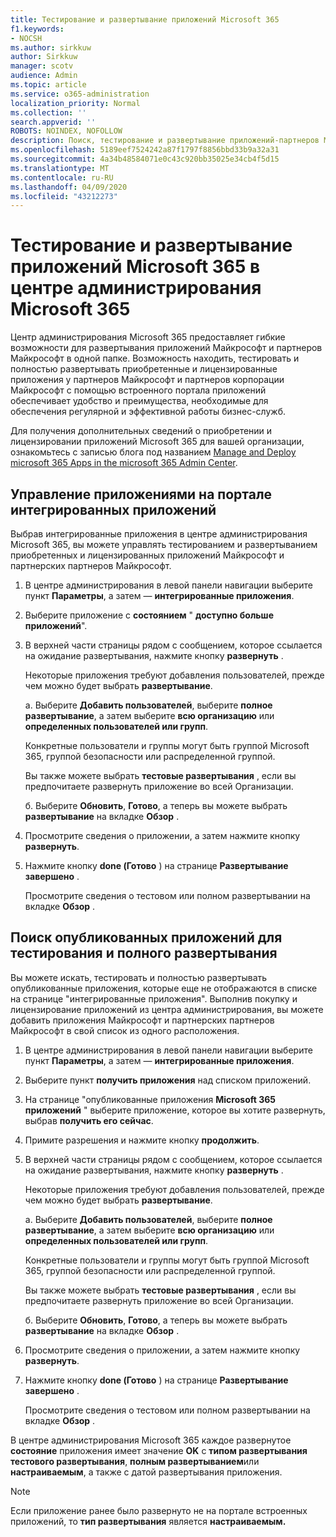 ```yaml
---
title: Тестирование и развертывание приложений Microsoft 365
f1.keywords:
- NOCSH
ms.author: sirkkuw
author: Sirkkuw
manager: scotv
audience: Admin
ms.topic: article
ms.service: o365-administration
localization_priority: Normal
ms.collection: ''
search.appverid: ''
ROBOTS: NOINDEX, NOFOLLOW
description: Поиск, тестирование и развертывание приложений-партнеров Майкрософт и партнеров Майкрософт для пользователей и групп в Организации с помощью встроенного портала приложений в центре администрирования Microsoft 365.
ms.openlocfilehash: 5189eef7524242a87f1797f8856bbd33b9a32a31
ms.sourcegitcommit: 4a34b48584071e0c43c920bb35025e34cb4f5d15
ms.translationtype: MT
ms.contentlocale: ru-RU
ms.lasthandoff: 04/09/2020
ms.locfileid: "43212273"
---
```

# <a name="test-and-deploy-microsoft-365-apps-in-the-microsoft-365-admin-center"></a>Тестирование и развертывание приложений Microsoft 365 в центре администрирования Microsoft 365

Центр администрирования Microsoft 365 предоставляет гибкие возможности для развертывания приложений Майкрософт и партнеров Майкрософт в одной папке. Возможность находить, тестировать и полностью развертывать приобретенные и лицензированные приложения у партнеров Майкрософт и партнеров корпорации Майкрософт с помощью встроенного портала приложений обеспечивает удобство и преимущества, необходимые для обеспечения регулярной и эффективной работы бизнес-служб.  

Для получения дополнительных сведений о приобретении и лицензировании приложений Microsoft 365 для вашей организации, ознакомьтесь с записью блога под названием [Manage and Deploy microsoft 365 Apps in the microsoft 365 Admin Center](https://techcommunity.microsoft.com/t5/microsoft-365-blog/manage-and-deploy-microsoft-365-apps-from-the-microsoft-365/ba-p/1194324).
  
## <a name="manage-apps-in-the-integrated-apps-portal"></a>Управление приложениями на портале интегрированных приложений

Выбрав интегрированные приложения в центре администрирования Microsoft 365, вы можете управлять тестированием и развертыванием приобретенных и лицензированных приложений Майкрософт и партнерских партнеров Майкрософт. 

1. В центре администрирования в левой панели навигации выберите пункт **Параметры**, а затем — **интегрированные приложения**. 

2. Выберите приложение с **состоянием** " **доступно больше приложений**".

3. В верхней части страницы рядом с сообщением, которое ссылается на ожидание развертывания, нажмите кнопку **развернуть** .

    Некоторые приложения требуют добавления пользователей, прежде чем можно будет выбрать **развертывание**.

    а. Выберите **Добавить пользователей**, выберите **полное развертывание**, а затем выберите **всю организацию** или **определенных пользователей или групп**.

    Конкретные пользователи и группы могут быть группой Microsoft 365, группой безопасности или распределенной группой.

    Вы также можете выбрать **тестовые развертывания** , если вы предпочитаете развернуть приложение во всей Организации.

    б. Выберите **Обновить**, **Готово**, а теперь вы можете выбрать **развертывание** на вкладке **Обзор** .  

4. Просмотрите сведения о приложении, а затем нажмите кнопку **развернуть**. 

5. Нажмите кнопку **done (Готово** ) на странице **Развертывание завершено** . 

    Просмотрите сведения о тестовом или полном развертывании на вкладке **Обзор** .

## <a name="find-published-apps-for-test-and-full-deployment"></a>Поиск опубликованных приложений для тестирования и полного развертывания 

Вы можете искать, тестировать и полностью развертывать опубликованные приложения, которые еще не отображаются в списке на странице "интегрированные приложения". Выполнив покупку и лицензирование приложений из центра администрирования, вы можете добавить приложения Майкрософт и партнерских партнеров Майкрософт в свой список из одного расположения.

1. В центре администрирования в левой панели навигации выберите пункт **Параметры**, а затем — **интегрированные приложения**. 

2. Выберите пункт **получить приложения** над списком приложений.

3. На странице "опубликованные приложения **Microsoft 365 приложений** " выберите приложение, которое вы хотите развернуть, выбрав **получить его сейчас**.

4. Примите разрешения и нажмите кнопку **продолжить**.

5. В верхней части страницы рядом с сообщением, которое ссылается на ожидание развертывания, нажмите кнопку **развернуть** .

    Некоторые приложения требуют добавления пользователей, прежде чем можно будет выбрать **развертывание**.

    а. Выберите **Добавить пользователей**, выберите **полное развертывание**, а затем выберите **всю организацию** или **определенных пользователей или групп**.

    Конкретные пользователи и группы могут быть группой Microsoft 365, группой безопасности или распределенной группой.

    Вы также можете выбрать **тестовые развертывания** , если вы предпочитаете развернуть приложение во всей Организации.

    б. Выберите **Обновить**, **Готово**, а теперь вы можете выбрать **развертывание** на вкладке **Обзор** .  

6. Просмотрите сведения о приложении, а затем нажмите кнопку **развернуть**. 

7. Нажмите кнопку **done (Готово** ) на странице **Развертывание завершено** . 

    Просмотрите сведения о тестовом или полном развертывании на вкладке **Обзор** .

В центре администрирования Microsoft 365 каждое развернутое **состояние** приложения имеет значение **OK** с **типом развертывания** **тестового развертывания**, **полным развертыванием**или **настраиваемым**, а также с датой развертывания приложения.

> [!NOTE]
> Если приложение ранее было развернуто не на портале встроенных приложений, то **тип развертывания** является **настраиваемым.**
  